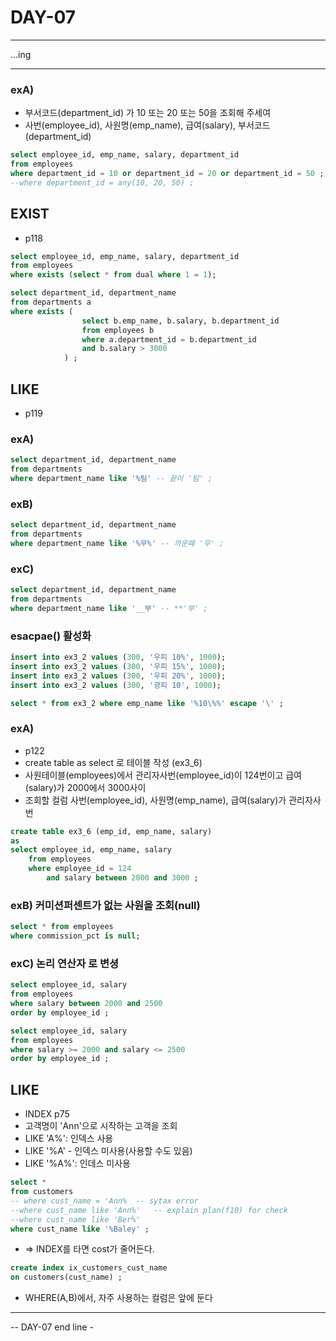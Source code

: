 DAY-07
======
- - -
...ing
- - -


### exA)
* 부서코드(department_id) 가 10 또는 20 또는 50을 조회해 주세여
* 사번(employee_id), 사원명(emp_name), 급여(salary), 부서코드(department_id)
```sql	
select employee_id, emp_name, salary, department_id
from employees
where department_id = 10 or department_id = 20 or department_id = 50 ;
--where department_id = any(10, 20, 50) ;
```
 
## EXIST
* p118
```sql
select employee_id, emp_name, salary, department_id
from employees 
where exists (select * from dual where 1 = 1); 
```

```sql
select department_id, department_name
from departments a
where exists (
				select b.emp_name, b.salary, b.department_id
				from employees b
				where a.department_id = b.department_id
				and b.salary > 3000
			) ;
```

## LIKE
* p119
### exA)
```sql
select department_id, department_name
from departments
where department_name like '%팀' -- 끝이 '팀' ;
```

### exB)
```sql
select department_id, department_name
from departments
where department_name like '%무%' -- 까운뗴 '무' ;
```

### exC)
```sql
select department_id, department_name
from departments
where department_name like '__부' -- **'부' ;
```

### esacpae(\) 활성화
```sql
insert into ex3_2 values (300, '우피 10%', 1000);
insert into ex3_2 values (300, '우피 15%', 1000);
insert into ex3_2 values (300, '우피 20%', 1000);
insert into ex3_2 values (300, '광피 10', 1000);

select * from ex3_2 where emp_name like '%10\%%' escape '\' ;
```


### exA)
* p122
* create table as select 로 테이블 작성 (ex3_6)
* 사원테이블(employees)에서 관리자사번(employee_id)이 124번이고 급여(salary)가 2000에서 3000사이
* 조회할 컬럼 사번(employee_id), 사원명(emp_name), 급여(salary)가 관리자사번

```sql
create table ex3_6 (emp_id, emp_name, salary)
as
select employee_id, emp_name, salary 	
	from employees
	where employee_id = 124
		and salary between 2000 and 3000 ;
```

### exB) 커미션퍼센트가 없는 사원을 조회(null)
```sql
select * from employees
where commission_pct is null;
```

### exC) 논리 연산자 로 변셩
```sql
select employee_id, salary
from employees
where salary between 2000 and 2500
order by employee_id ;
```

```sql
select employee_id, salary
from employees
where salary >= 2000 and salary <= 2500
order by employee_id ;
```


## LIKE
* INDEX p75
* 고객명이 'Ann'으로 시작하는 고객을 조회
* LIKE 'A%': 인덱스 사용
* LIKE '%A' - 인덱스 미사용(사용할 수도 있음)
* LIKE '%A%': 인데스 미사용
```sql
select *
from customers
-- where cust_name = 'Ann%	-- sytax error
--where cust_name like 'Ann%'	-- explain plan(f10) for check
--where cust_name like 'Ber%'
where cust_name like '%Baley' ;
```
* => INDEX를 타면 cost가 줄어든다.

```sql
create index ix_customers_cust_name
on customers(cust_name) ;
```
* WHERE(A,B)에서, 자주 사용하는 컬럼은 앞에 둔다


- - - 
-- DAY-07 end line -


